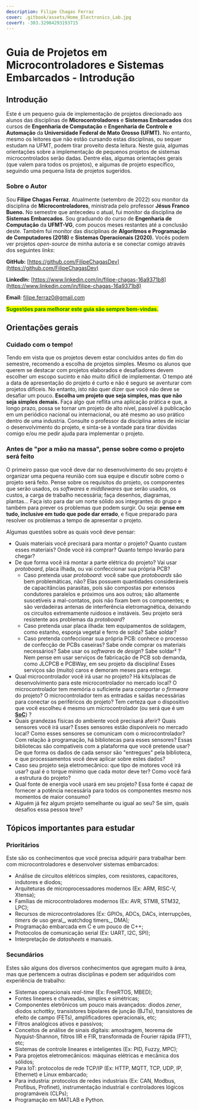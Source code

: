 ```yaml
---
description: Filipe Chagas Ferraz
cover: .gitbook/assets/Home_Electronics_Lab.jpg
coverY: -303.32984293193715
---
```


# Guia de Projetos em Microcontroladores e Sistemas Embarcados - Introdução

## Introdução

Este é um pequeno guia de implementação de projetos direcionado aos alunos das disciplinas de **Microcontroladores** e **Sistemas Embarcados** dos cursos de **Engenharia de Computação** e **Engenharia de Controle e Automação** da **Universidade Federal de Mato Grosso (UFMT).** No entanto, mesmo os leitores que não estão cursando estas disciplinas, ou sequer estudam na UFMT, podem tirar proveito desta leitura. Neste guia, algumas orientações sobre a implementação de pequenos projetos de sistemas microcontrolados serão dadas. Dentre elas, algumas orientações gerais (que valem para todos os projetos), e algumas de projeto específico, seguindo uma pequena lista de projetos sugeridos.&#x20;

### Sobre o Autor

Sou **Filipe Chagas Ferraz**. Atualmente (setembro de 2022) sou monitor da disciplina de **Microcontroladores**, ministrada pelo professor **Jésus Franco Bueno.** No semestre que antecedeu o atual, fui monitor da disciplina de **Sistemas Embarcados**. Sou graduando do curso de **Engenharia de Computação** da **UFMT-VG**, com poucos meses restantes até a conclusão deste. Também fui monitor das disciplinas de **Algoritmos e Programação de Computadores (2018)** e **Sistemas Operacionais (2020).** Vocês podem ver projetos _open-source_ de minha autoria e se conectar comigo através dos seguintes _links_:

**GitHub:** [https://github.com/FilipeChagasDev](https://github.com/FilipeChagasDev)

**LinkedIn:** [https://www.linkedin.com/in/filipe-chagas-16a9371b8](https://www.linkedin.com/in/filipe-chagas-16a9371b8)

**Email:** filipe.ferraz0@gmail.com

<mark style="color:green;">**Sugestões para melhorar este guia são sempre bem-vindas.**</mark>

## Orientações gerais

### Cuidado com o tempo!

Tendo em vista que os projetos devem estar concluídos antes do fim do semestre, recomendo a escolha de projetos simples. Mesmo os alunos que querem se destacar com projetos elaborados e desafiadores devem escolher um escopo sucinto e não muito difícil de implementar. O tempo até a data de apresentação do projeto é curto e não é seguro se aventurar com projetos difíceis. No entanto, isto não quer dizer que você não deve se desafiar um pouco. **Escolha um projeto que seja simples, mas que não seja simples demais.** Faça algo que reflita uma aplicação prática e que, a longo prazo, possa se tornar um projeto de alto nível, passível à publicação em um periódico nacional ou internacional, ou até mesmo ao uso prático dentro de uma industria. Consulte o professor da disciplina antes de iniciar o desenvolvimento do projeto, e sinta-se à vontade para tirar dúvidas comigo e/ou me pedir ajuda para implementar o projeto.&#x20;

### Antes de "por a mão na massa", pense sobre como o projeto será feito

O primeiro passo que você deve dar no desenvolvimento do seu projeto é organizar uma pequena reunião com sua equipe e discutir sobre como o projeto será feito. Pense sobre os requisitos do projeto, os componentes que serão usados, os _softwares_ e _middlewares_ que serão usados, os custos, a carga de trabalho necessária; faça desenhos, diagramas, plantas... Faça isto para dar um norte sólido aos integrantes do grupo e também para prever os problemas que podem surgir. Ou seja: **pense em tudo, inclusive em tudo que pode dar errado**, e fique preparado para resolver os problemas a tempo de apresentar o projeto.

Algumas questões sobre as quais você deve pensar:

* Quais materiais você precisará para montar o projeto? Quanto custam esses materiais? Onde você irá comprar? Quanto tempo levarão para chegar?
* De que forma você irá montar a parte elétrica do projeto? Vai usar _protoboard_, placa ilhada, ou vai confeccionar sua própria PCB?
  * Caso pretenda usar _protoboard_: você sabe que _protoboards_ são bem problemáticas, não? Elas possuem quantidades consideráveis de capacitâncias parasitas, pois são compostas por extensos condutores paralelos e próximos uns aos outros; são altamente suscetíveis a mal-contatos, pois não fixam bem os componentes; e são verdadeiras antenas de interferência eletromagnética, deixando os circuitos extremamente ruidosos e instáveis. Seu projeto será resistente aos problemas da _protoboard_?&#x20;
  * Caso pretenda usar placa ilhada: tem equipamentos de soldagem, como estanho, esponja vegetal e ferro de solda? Sabe soldar?&#x20;
  * Caso pretenda confeccionar sua própria PCB: conhece o processo de confecção de PCBs caseiras? Sabe onde comprar os materiais necessários? Sabe usar os _softwares_ de _design_? Sabe soldar² ? Nem pense em usar serviços de fabricação de PCB sob demanda, como JLCPCB e PCBWay, em seu projeto da disciplina! Esses serviços são (muito) caros e demoram meses para entregar.&#x20;
* Qual microcontrolador você irá usar no projeto? Há kits/placas de desenvolvimento para este microcontrolador no mercado local? O microcontrolador tem memória o suficiente para comportar o _firmware_ do projeto? O microcontrolador tem as entradas e saídas necessárias para conectar os periféricos do projeto? Tem certeza que o dispositivo que você escolheu é mesmo um microcontrolador (ou será que é um [**SoC**](https://pt.wikipedia.org/wiki/System-on-a-chip)) ?
* Quais grandezas físicas do ambiente você precisará aferir? Quais sensores você irá usar? Esses sensores estão disponíveis no mercado local? Como esses sensores se comunicam com o microcontrolador? Com relação à programação, há bibliotecas para esses sensores? Essas bibliotecas são compatíveis com a plataforma que você pretende usar? De que forma os dados de cada sensor são "entregues" pela biblioteca, e que processamentos você deve aplicar sobre estes dados?
* Caso seu projeto seja eletromecânico: que tipo de motores você irá usar? qual é o torque mínimo que cada motor deve ter? Como você fará a estrutura do projeto?
* Qual fonte de energia você usará em seu projeto? Essa fonte é capaz de fornecer a potência necessária para todos os componentes mesmo nos momentos de maior consumo?
* Alguém já fez algum projeto semelhante ou igual ao seu? Se sim, quais desafios essa pessoa teve?

## Tópicos importantes para estudar

### Prioritários

Este são os conhecimentos que você precisa adquirir para trabalhar bem com microcontroladores e desenvolver sistemas embarcados:

* Análise de circuitos elétricos simples, com resistores, capacitores, indutores e diodos;
* Arquiteturas de microprocessadores modernos (Ex: ARM, RISC-V, Xtensa);
* Famílias de microcontroladores modernos (Ex: AVR, STM8, STM32, LPC);
* Recursos de microcontroladores (Ex: GPIOs, ADCs, DACs, interrupções, _timers_ de uso geral_, watchdog timers,_ DMA)_;_
* Programação embarcada em C e um pouco de C++;
* Protocolos de comunicação serial (Ex: UART, I2C, SPI);
* Interpretação de _datasheets_ e manuais.

### Secundários

Estes são alguns dos diversos conhecimentos que agregam muito à área, mas que pertencem a outras disciplinas e podem ser adquiridos com experiência de trabalho:

* Sistemas operacionais _real-time_ (Ex: FreeRTOS, MBED);
* Fontes lineares e chaveadas, simples e simétricas;
* Componentes eletrônicos um pouco mais avançados: diodos _zener_, diodos _schottky_, transistores bipolares de junção (BJTs), transistores de efeito de campo (FETs), amplificadores operacionais, etc;
* Filtros analógicos ativos e passivos;
* Conceitos de análise de sinais digitais: amostragem, teorema de Nyquist-Shannon, filtros IIR e FIR, transformada de Fourier rápida (FFT), etc;
* Sistemas de controle lineares e inteligentes (Ex: PID, Fuzzy, MPC);
* Para projetos eletromecânicos: máquinas elétricas e mecânica dos sólidos;
* Para IoT: protocolos de rede TCP/IP (Ex: HTTP, MQTT, TCP, UDP, IP, Ethernet) e Linux embarcado;
* Para industria: protocolos de redes industriais (Ex: CAN, Modbus, Profibus, Profinet), instrumentação industrial e controladores lógicos programáveis (CLPs);
* Programação em MATLAB e Python.

